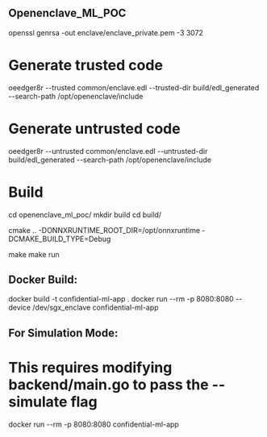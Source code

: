 ## Openenclave_ML_POC

openssl genrsa -out enclave/enclave_private.pem -3 3072


# Generate trusted code
oeedger8r --trusted common/enclave.edl --trusted-dir build/edl_generated --search-path /opt/openenclave/include

# Generate untrusted code
oeedger8r --untrusted common/enclave.edl --untrusted-dir build/edl_generated --search-path /opt/openenclave/include

# Build
cd openenclave_ml_poc/
mkdir build
cd build/

cmake .. -DONNXRUNTIME_ROOT_DIR=/opt/onnxruntime -DCMAKE_BUILD_TYPE=Debug

make
make run


## Docker Build:
docker build -t confidential-ml-app .
docker run --rm -p 8080:8080 --device /dev/sgx_enclave confidential-ml-app

## For Simulation Mode:
# This requires modifying backend/main.go to pass the --simulate flag
docker run --rm -p 8080:8080 confidential-ml-app

